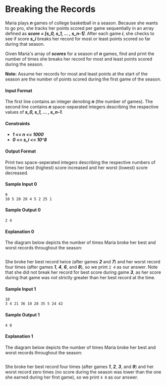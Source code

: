 # Breaking the Records

Maria plays __*n*__ games of college basketball in a season. Because she wants to go pro, she tracks her points scored per game sequentially in an array defined as __*score = [s_0, s_1, ... , s_n-1]*__. After each game __*i*__, she checks to see if score __*s_i*__ breaks her record for most or least points scored so far during that season.

Given Maria's array of __*scores*__ for a season of __*n*__ games, find and print the number of times she breaks her record for most and least points scored during the season.

__Note:__ Assume her records for most and least points at the start of the season are the number of points scored during the first game of the season.

#### Input Format
The first line contains an integer denoting __*n*__ (the number of games).
The second line contains __*n*__ space-separated integers describing the respective values of __*s_0, s_1, ... , s_n-1*__.

#### Constraints
* __*1 <= n <= 1000*__
* __*0 <= s_i <= 10^8*__

#### Output Format
Print two space-seperated integers describing the respective numbers of times her best (highest) score increased and her worst (lowest) score decreased.

#### Sample Input 0
```
9
10 5 20 20 4 5 2 25 1
```

#### Sample Output 0
```
2 4
```

#### Explanation 0
The diagram below depicts the number of times Maria broke her best and worst records throughout the season:

![]()

She broke her best record twice (after games __*2*__ and __*7*__) and her worst record four times (after games __*1*__, __*4*__, __*6*__, and __*8*__), so we print `2 4` as our answer. Note that she did not break her record for best score during game __*3*__, as her score during that game was not strictly greater than her best record at the time.

#### Sample Input 1
```
10
3 4 21 36 10 28 35 5 24 42
```

#### Sample Output 1
```
4 0
```

#### Explanation 1
The diagram below depicts the number of times Maria broke her best and worst records throughout the season:

![]()

She broke her best record four times (after games __*1*__, __*2*__, __*3*__, and __*9*__) and her worst record zero times (no score during the season was lower than the one she earned during her first game), so we print `4 0` as our answer.
